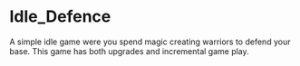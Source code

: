 # Idle_Defence
A simple idle game were you spend magic creating warriors to defend your base. This game has both upgrades and incremental game play.
